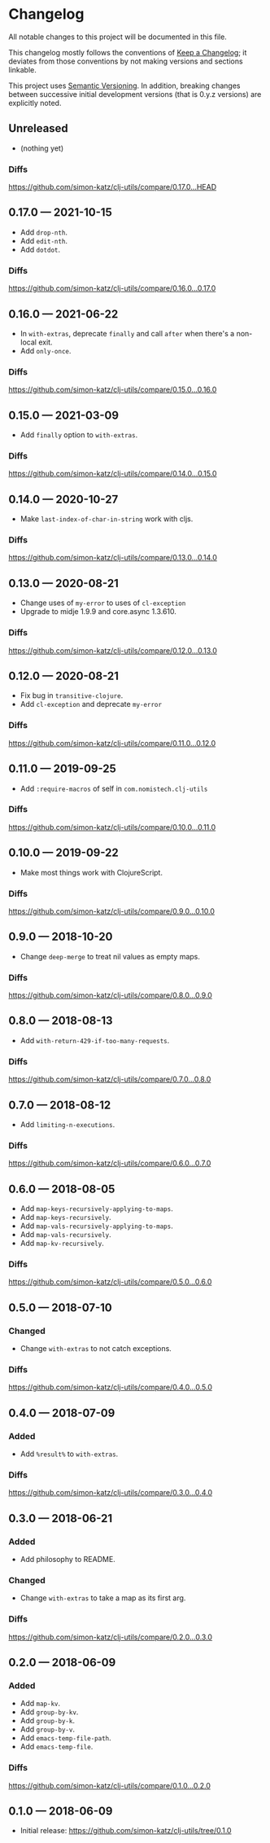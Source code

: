 # Changelog

All notable changes to this project will be documented in this file.

This changelog mostly follows the conventions of
[Keep a Changelog](http://keepachangelog.com/en/1.0.0/); it deviates from those
conventions by not making versions and sections linkable.

This project uses [Semantic Versioning](http://semver.org/spec/v2.0.0.html).
In addition, breaking changes between successive
initial development versions (that is 0.y.z versions)
are explicitly noted.

## Unreleased

- (nothing yet)

### Diffs

https://github.com/simon-katz/clj-utils/compare/0.17.0...HEAD


## 0.17.0 — 2021-10-15

- Add `drop-nth`.
- Add `edit-nth`.
- Add `dotdot`.

### Diffs

https://github.com/simon-katz/clj-utils/compare/0.16.0...0.17.0


## 0.16.0 — 2021-06-22

- In `with-extras`, deprecate `finally` and call `after` when there's a
  non-local exit.
- Add `only-once`.

### Diffs

https://github.com/simon-katz/clj-utils/compare/0.15.0...0.16.0


## 0.15.0 — 2021-03-09

- Add `finally` option to `with-extras`.

### Diffs

https://github.com/simon-katz/clj-utils/compare/0.14.0...0.15.0


## 0.14.0 — 2020-10-27

- Make `last-index-of-char-in-string` work with cljs.

### Diffs

https://github.com/simon-katz/clj-utils/compare/0.13.0...0.14.0


## 0.13.0 — 2020-08-21

- Change uses of `my-error` to uses of `cl-exception`
- Upgrade to midje 1.9.9 and core.async 1.3.610.

### Diffs

https://github.com/simon-katz/clj-utils/compare/0.12.0...0.13.0


## 0.12.0 — 2020-08-21

- Fix bug in `transitive-clojure`.
- Add `cl-exception` and deprecate `my-error`

### Diffs

https://github.com/simon-katz/clj-utils/compare/0.11.0...0.12.0


## 0.11.0 — 2019-09-25

- Add `:require-macros` of self in `com.nomistech.clj-utils`

### Diffs

https://github.com/simon-katz/clj-utils/compare/0.10.0...0.11.0


## 0.10.0 — 2019-09-22

- Make most things work with ClojureScript.

### Diffs

https://github.com/simon-katz/clj-utils/compare/0.9.0...0.10.0


## 0.9.0 — 2018-10-20

- Change `deep-merge` to treat nil values as empty maps.

### Diffs

https://github.com/simon-katz/clj-utils/compare/0.8.0...0.9.0


## 0.8.0 — 2018-08-13

- Add `with-return-429-if-too-many-requests`.

### Diffs

https://github.com/simon-katz/clj-utils/compare/0.7.0...0.8.0


## 0.7.0 — 2018-08-12

- Add `limiting-n-executions`.

### Diffs

https://github.com/simon-katz/clj-utils/compare/0.6.0...0.7.0



## 0.6.0 — 2018-08-05

- Add `map-keys-recursively-applying-to-maps`.
- Add `map-keys-recursively`.
- Add `map-vals-recursively-applying-to-maps`.
- Add `map-vals-recursively`.
- Add `map-kv-recursively`.


### Diffs

https://github.com/simon-katz/clj-utils/compare/0.5.0...0.6.0



## 0.5.0 — 2018-07-10

### Changed

- Change `with-extras` to not catch exceptions.


### Diffs

https://github.com/simon-katz/clj-utils/compare/0.4.0...0.5.0


## 0.4.0 — 2018-07-09

### Added

- Add `%result%` to `with-extras`.

### Diffs

https://github.com/simon-katz/clj-utils/compare/0.3.0...0.4.0


## 0.3.0 — 2018-06-21

### Added

- Add philosophy to README.

### Changed

- Change `with-extras` to take a map as its first arg.


### Diffs

https://github.com/simon-katz/clj-utils/compare/0.2.0...0.3.0


## 0.2.0 — 2018-06-09

### Added

- Add `map-kv`.
- Add `group-by-kv`.
- Add `group-by-k`.
- Add `group-by-v`.
- Add `emacs-temp-file-path`.
- Add `emacs-temp-file`.


### Diffs

https://github.com/simon-katz/clj-utils/compare/0.1.0...0.2.0


## 0.1.0 — 2018-06-09

- Initial release: https://github.com/simon-katz/clj-utils/tree/0.1.0
